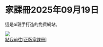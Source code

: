 <!DOCTYPE html>
<html lang="zh-CN">
<body>
     <html lang="zh-Hant">
     <head>
    <meta charset="UTF-8">
    <meta name="viewport" content="width=device-width, initial-scale=1.0">
             <h1>家課冊2025年09月19日</h1>
           <p>這是ai親手打造的免費網站。</p>
   <div id="image-container" class="image-container"> 
     <img src="https://camo.githubusercontent.com/1fadce43e8329df267ad42ed9e0218bd86ba37ea7a2a6985f6c55cac632289f2/68747470733a2f2f6d656469612d686b67342d322e63646e2e77686174736170702e6e65742f762f7436312e32343639342d32342f3533333537373930355f313532343536353635323233313037345f363133303535383331323737333334363630355f6e2e6a70673f6363623d31312d34266f683d30315f513541613267463159776d456e62696d4b43484d6b3463486a656837464c57786a47395f38524a6731344c4d66572d546641266f653d3638444238353134265f6e635f7369643d356530336530265f6e635f6361743d313038"  > 
       </div>
    </div>
         </head>
     <a href="https://hinson.qzz.io/cms/">點我前往[正版家課冊]</a>
</body>
</html>
